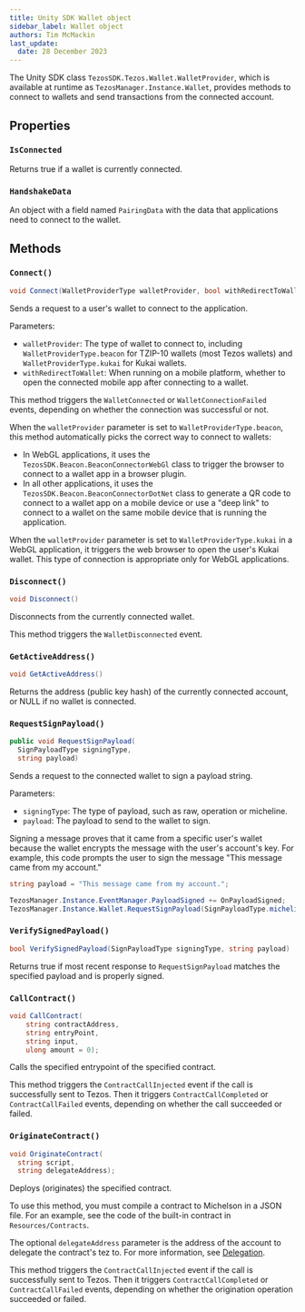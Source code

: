 ```yaml
---
title: Unity SDK Wallet object
sidebar_label: Wallet object
authors: Tim McMackin
last_update:
  date: 28 December 2023
---
```


The Unity SDK class `TezosSDK.Tezos.Wallet.WalletProvider`, which is available at runtime as `TezosManager.Instance.Wallet`, provides methods to connect to wallets and send transactions from the connected account.

## Properties

### `IsConnected`

Returns true if a wallet is currently connected.

### `HandshakeData`

An object with a field named `PairingData` with the data that applications need to connect to the wallet.

## Methods

### `Connect()`

```csharp
void Connect(WalletProviderType walletProvider, bool withRedirectToWallet)
```

Sends a request to a user's wallet to connect to the application.

Parameters:

  - `walletProvider`: The type of wallet to connect to, including `WalletProviderType.beacon` for TZIP-10 wallets (most Tezos wallets) and `WalletProviderType.kukai` for Kukai wallets.
  - `withRedirectToWallet`: When running on a mobile platform, whether to open the connected mobile app after connecting to a wallet.

This method triggers the `WalletConnected` or `WalletConnectionFailed` events, depending on whether the connection was successful or not.

When the `walletProvider` parameter is set to `WalletProviderType.beacon`, this method automatically picks the correct way to connect to wallets:

- In WebGL applications, it uses the `TezosSDK.Beacon.BeaconConnectorWebGl` class to trigger the browser to connect to a wallet app in a browser plugin.
- In all other applications, it uses the `TezosSDK.Beacon.BeaconConnectorDotNet` class to generate a QR code to connect to a wallet app on a mobile device or use a "deep link" to connect to a wallet on the same mobile device that is running the application.

When the `walletProvider` parameter is set to `WalletProviderType.kukai` in a WebGL application, it triggers the web browser to open the user's Kukai wallet.
This type of connection is appropriate only for WebGL applications.

<!-- TODO
There's a lot more to connections, as described in https://opentezos.com/gaming/unity-sdk/api-documentation/#iwalletproviderconnect.
Need to work out what's relevant here and what should go in a topic on connecting to wallets.

What happens with the redirect param?

Update: Per Berk, there are only these two ways of connecting now.
Update, no, it appears we still have qr code, deep link (beacon), and social (kukai)
Need to verify how the WalletProviderType.kukai works
-->

### `Disconnect()`

```csharp
void Disconnect()
```

Disconnects from the currently connected wallet.

This method triggers the `WalletDisconnected` event.

### `GetActiveAddress()`

```csharp
void GetActiveAddress()
```

Returns the address (public key hash) of the currently connected account, or NULL if no wallet is connected.

### `RequestSignPayload()`

```csharp
public void RequestSignPayload(
  SignPayloadType signingType,
  string payload)
```

Sends a request to the connected wallet to sign a payload string.

Parameters:

  - `signingType`: The type of payload, such as raw, operation or micheline.
  - `payload`: The payload to send to the wallet to sign.

<!-- TODO link to info about more you can do with signing messages -->

Signing a message proves that it came from a specific user's wallet because the wallet encrypts the message with the user's account's key.
For example, this code prompts the user to sign the message "This message came from my account."

```csharp
string payload = "This message came from my account.";

TezosManager.Instance.EventManager.PayloadSigned += OnPayloadSigned;
TezosManager.Instance.Wallet.RequestSignPayload(SignPayloadType.micheline, payload);
```

### `VerifySignedPayload()`

```csharp
bool VerifySignedPayload(SignPayloadType signingType, string payload)
```

Returns true if most recent response to `RequestSignPayload` matches the specified payload and is properly signed.

### `CallContract()`

```csharp
void CallContract(
    string contractAddress,
    string entryPoint,
    string input,
    ulong amount = 0);
```

Calls the specified entrypoint of the specified contract.

This method triggers the `ContractCallInjected` event if the call is successfully sent to Tezos.
Then it triggers `ContractCallCompleted` or `ContractCallFailed` events, depending on whether the call succeeded or failed.

<!-- TODO info about formatting parameters -->

### `OriginateContract()`

```csharp
void OriginateContract(
  string script,
  string delegateAddress);
```

Deploys (originates) the specified contract.

To use this method, you must compile a contract to Michelson in a JSON file.
For an example, see the code of the built-in contract in `Resources/Contracts`.

The optional `delegateAddress` parameter is the address of the account to delegate the contract's tez to.
For more information, see [Delegation](../../smart-contracts/delegation).

This method triggers the `ContractCallInjected` event if the call is successfully sent to Tezos.
Then it triggers `ContractCallCompleted` or `ContractCallFailed` events, depending on whether the origination operation succeeded or failed.
